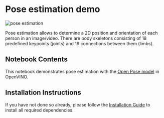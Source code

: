 # Pose estimation demo

![pose estimation](https://user-images.githubusercontent.com/4547501/133430954-1116aad1-57ae-466b-b289-ac227234b334.jpg)

Pose estimation allows to determine a 2D position and orientation of each person in an image/video. There are body skeletons consisting of 18 predefined keypoints (joints) and 19 connections between them (limbs).

## Notebook Contents

This notebook demonstrates pose estimation with the [Open Pose model](https://github.com/openvinotoolkit/open_model_zoo/tree/master/models/intel/human-pose-estimation-0001) in OpenVINO.

## Installation Instructions

If you have not done so already, please follow the [Installation Guide](../../README.md) to install all required dependencies.
